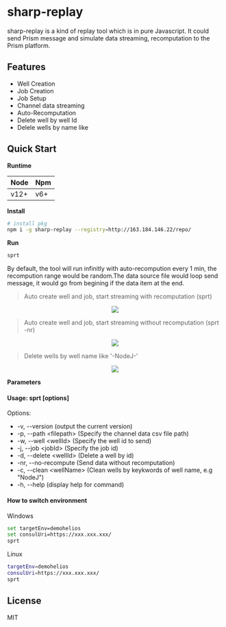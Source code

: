 # sharp-replay

sharp-replay is a kind of replay tool which is in pure Javascript. It could send Prism message and simulate data streaming, recomputation to the Prism platform.

## Features

- Well Creation
- Job Creation
- Job Setup
- Channel data streaming
- Auto-Recomputation
- Delete well by well Id
- Delele wells by name like

## Quick Start

**Runtime**

| Node | Npm |
| ---- | --- |
| v12+ | v6+ |

**Install**

```bash
# install pkg
npm i -g sharp-replay --registry=http://163.184.146.22/repo/
```

**Run**

```bash
sprt
```

By default, the tool will run infinitly with auto-recompution every 1 min, the recompution range would be random.The data source file would loop send message, it would go from begining if the data item at the end.

> Auto create well and job, start streaming with recomputation (sprt)

<p align="center"><img src="https://media.giphy.com/media/QxMwUbZCsixaZeSzEz/giphy.gif"/></p>

> Auto create well and job, start streaming without recomputation (sprt -nr)

<p align="center"><img src="https://media.giphy.com/media/J3MYvgNjFAvsbhoVac/giphy.gif"/></p>

> Delete wells by well name like '-NodeJ-'

<p align="center"><img src="https://media.giphy.com/media/WrynX9bd7KYSdgkyd3/giphy.gif"/></p>

**Parameters**

#### Usage: sprt [options]

Options:

- -v, --version (output the current version)
- -p, --path \<filepath> (Specify the channel data csv file path)
- -w, --well \<wellId> (Specify the well id to send)
- -j, --job \<jobId> (Specify the job id)
- -d, --delete \<wellId> (Delete a well by id)
- -nr, --no-recompute (Send data without recomputation)
- -c, --clean \<wellName> (Clean wells by keykwords of well name, e.g "NodeJ")
- -h, --help (display help for command)

#### How to switch environment

Windows

```bash
set targetEnv=demohelios
set consulUri=https://xxx.xxx.xxx/
sprt
```

Linux

```bash
targetEnv=demohelios
consulUri=https://xxx.xxx.xxx/
sprt
```

## License

MIT
